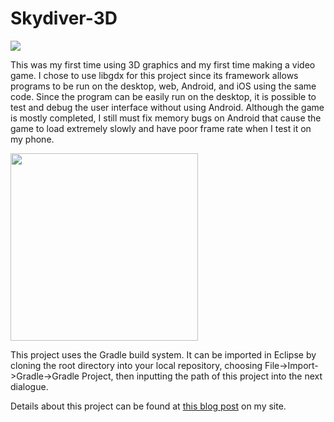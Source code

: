 # Skydiver-3D

<img src="http://michaelscarlett.blog.com/files/2014/09/ss1.png">

This was my first time using 3D graphics and my first time making a video game. I chose to use libgdx for this project since its framework allows programs to be run on the desktop, web, Android, and iOS using the same code. Since the program can be easily run on the desktop, it is possible to test and debug the user interface without using Android. Although the game is mostly completed, I still must fix memory bugs on Android that cause the game to load extremely slowly and have poor frame rate when I test it on my phone.

<img src="http://michaelscarlett.blog.com/files/2014/09/ss3.png" style="width:300px">

This project uses the Gradle build system. It can be imported in Eclipse by cloning the root directory into your local repository, choosing File->Import->Gradle->Gradle Project, then inputting the path of this project into the next dialogue.

Details about this project can be found at <a href="http://michaelscarlett.blog.com/2014/09/02/creating-a-3d-skydiving-game-for-android/" style="width:300px">this blog post</a> on my site.
